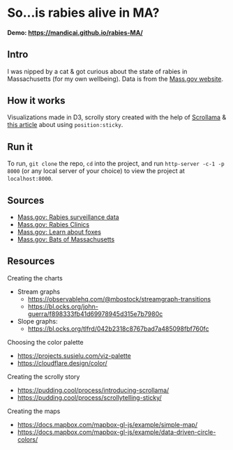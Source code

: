 # So...is rabies alive in MA?
#### Demo: https://mandicai.github.io/rabies-MA/

## Intro
I was nipped by a cat & got curious about the state of rabies in Massachusetts (for my own wellbeing). Data is from the [Mass.gov website](https://www.mass.gov/lists/rabies-surveillance-data).

## How it works
Visualizations made in D3, scrolly story created with the help of [Scrollama](https://github.com/russellgoldenberg/scrollama) & [this article](https://pudding.cool/process/scrollytelling-sticky/) about using `position:sticky`.

## Run it
To run, `git clone` the repo, `cd` into the project, and run `http-server -c-1 -p 8000` (or any local server of your choice) to view the project at `localhost:8000`.

## Sources
- [Mass.gov: Rabies surveillance data](https://www.mass.gov/lists/rabies-surveillance-data)
- [Mass.gov: Rabies Clinics](https://www.mass.gov/service-details/rabies-clinics)
- [Mass.gov: Learn about foxes](https://www.mass.gov/service-details/learn-about-foxes)
- [Mass.gov: Bats of Massachusetts](https://www.mass.gov/service-details/bats-of-massachusetts)

## Resources
Creating the charts
- Stream graphs
  - https://observablehq.com/@mbostock/streamgraph-transitions
  - https://bl.ocks.org/john-guerra/f898333fb41d69978945d315e7b7980c
- Slope graphs:
  - https://bl.ocks.org/tlfrd/042b2318c8767bad7a485098fbf760fc

Choosing the color palette
- https://projects.susielu.com/viz-palette
- https://cloudflare.design/color/

Creating the scrolly story
- https://pudding.cool/process/introducing-scrollama/
- https://pudding.cool/process/scrollytelling-sticky/

Creating the maps
- https://docs.mapbox.com/mapbox-gl-js/example/simple-map/
- https://docs.mapbox.com/mapbox-gl-js/example/data-driven-circle-colors/
